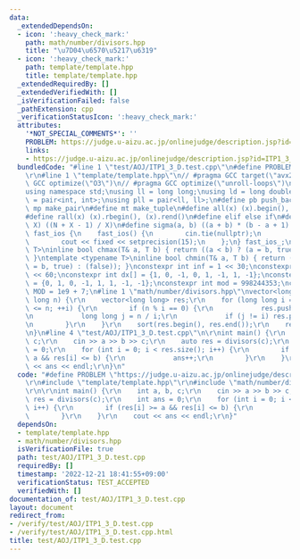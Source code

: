 ```yaml
---
data:
  _extendedDependsOn:
  - icon: ':heavy_check_mark:'
    path: math/number/divisors.hpp
    title: "\u7D04\u6570\u5217\u6319"
  - icon: ':heavy_check_mark:'
    path: template/template.hpp
    title: template/template.hpp
  _extendedRequiredBy: []
  _extendedVerifiedWith: []
  _isVerificationFailed: false
  _pathExtension: cpp
  _verificationStatusIcon: ':heavy_check_mark:'
  attributes:
    '*NOT_SPECIAL_COMMENTS*': ''
    PROBLEM: https://judge.u-aizu.ac.jp/onlinejudge/description.jsp?id=ITP1_3_D
    links:
    - https://judge.u-aizu.ac.jp/onlinejudge/description.jsp?id=ITP1_3_D
  bundledCode: "#line 1 \"test/AOJ/ITP1_3_D.test.cpp\"\n#define PROBLEM \"https://judge.u-aizu.ac.jp/onlinejudge/description.jsp?id=ITP1_3_D\"\
    \r\n#line 1 \"template/template.hpp\"\n// #pragma GCC target(\"avx2\")\n// #pragma\
    \ GCC optimize(\"O3\")\n// #pragma GCC optimize(\"unroll-loops\")\n#include <bits/stdc++.h>\n\
    using namespace std;\nusing ll = long long;\nusing ld = long double;\nusing pii\
    \ = pair<int, int>;\nusing pll = pair<ll, ll>;\n#define pb push_back\n#define\
    \ mp make_pair\n#define mt make_tuple\n#define all(x) (x).begin(), (x).end()\n\
    #define rall(x) (x).rbegin(), (x).rend()\n#define elif else if\n#define updiv(N,\
    \ X) ((N + X - 1) / X)\n#define sigma(a, b) ((a + b) * (b - a + 1) / 2)\nstruct\
    \ fast_ios {\n    fast_ios() {\n        cin.tie(nullptr);\n        ios::sync_with_stdio(false);\n\
    \        cout << fixed << setprecision(15);\n    };\n} fast_ios_;\ntemplate <typename\
    \ T>\ninline bool chmax(T& a, T b) { return ((a < b) ? (a = b, true) : (false));\
    \ }\ntemplate <typename T>\ninline bool chmin(T& a, T b) { return ((a > b) ? (a\
    \ = b, true) : (false)); }\nconstexpr int inf = 1 << 30;\nconstexpr ll INF = 1LL\
    \ << 60;\nconstexpr int dx[] = {1, 0, -1, 0, 1, -1, 1, -1};\nconstexpr int dy[]\
    \ = {0, 1, 0, -1, 1, 1, -1, -1};\nconstexpr int mod = 998244353;\nconstexpr int\
    \ MOD = 1e9 + 7;\n#line 1 \"math/number/divisors.hpp\"\nvector<long long> divisors(long\
    \ long n) {\r\n    vector<long long> res;\r\n    for (long long i = 1LL; i * i\
    \ <= n; ++i) {\r\n        if (n % i == 0) {\r\n            res.push_back(i);\r\
    \n            long long j = n / i;\r\n            if (j != i) res.push_back(j);\r\
    \n        }\r\n    }\r\n    sort(res.begin(), res.end());\r\n    return res;\r\
    \n}\n#line 4 \"test/AOJ/ITP1_3_D.test.cpp\"\n\r\nint main() {\r\n    int a, b,\
    \ c;\r\n    cin >> a >> b >> c;\r\n    auto res = divisors(c);\r\n    int ans\
    \ = 0;\r\n    for (int i = 0; i < res.size(); i++) {\r\n        if (res[i] >=\
    \ a && res[i] <= b) {\r\n            ans++;\r\n        }\r\n    }\r\n    cout\
    \ << ans << endl;\r\n}\n"
  code: "#define PROBLEM \"https://judge.u-aizu.ac.jp/onlinejudge/description.jsp?id=ITP1_3_D\"\
    \r\n#include \"template/template.hpp\"\r\n#include \"math/number/divisors.hpp\"\
    \r\n\r\nint main() {\r\n    int a, b, c;\r\n    cin >> a >> b >> c;\r\n    auto\
    \ res = divisors(c);\r\n    int ans = 0;\r\n    for (int i = 0; i < res.size();\
    \ i++) {\r\n        if (res[i] >= a && res[i] <= b) {\r\n            ans++;\r\n\
    \        }\r\n    }\r\n    cout << ans << endl;\r\n}"
  dependsOn:
  - template/template.hpp
  - math/number/divisors.hpp
  isVerificationFile: true
  path: test/AOJ/ITP1_3_D.test.cpp
  requiredBy: []
  timestamp: '2022-12-21 18:41:55+09:00'
  verificationStatus: TEST_ACCEPTED
  verifiedWith: []
documentation_of: test/AOJ/ITP1_3_D.test.cpp
layout: document
redirect_from:
- /verify/test/AOJ/ITP1_3_D.test.cpp
- /verify/test/AOJ/ITP1_3_D.test.cpp.html
title: test/AOJ/ITP1_3_D.test.cpp
---
```

